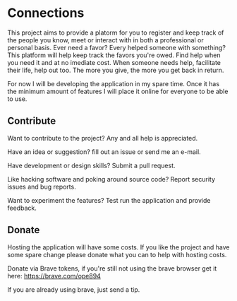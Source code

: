 # Connections

This project aims to provide a platorm for you to register and keep track of the people you know, meet or interact with in  both a professional or personal basis. Ever need a favor? Every helped someone with something? This platform will help keep track the favors you're owed. Find help when you need it and at no imediate cost. When someone needs help, facilitate their life, help out too. The more you give, the more you get back in return.

For now I will be developing the application in my spare time.
Once it has the minimum amount of features I will place it online for everyone to be able to use.

## Contribute

Want to contribute to the project? Any and all help is appreciated.

Have an idea or suggestion? fill out an issue or send me an e-mail.

Have development or design skills? Submit a pull request.

Like hacking software and poking around source code? Report security issues and bug reports.

Want to experiment the features? Test run the application and provide feedback.

## Donate

Hosting the application will have some costs.
If you like the project and have some spare change please donate what you can to help with hosting costs.

Donate via Brave tokens, if you're still not using the brave browser get it here:
   https://brave.com/ope894

If you are already using brave, just send a tip.
